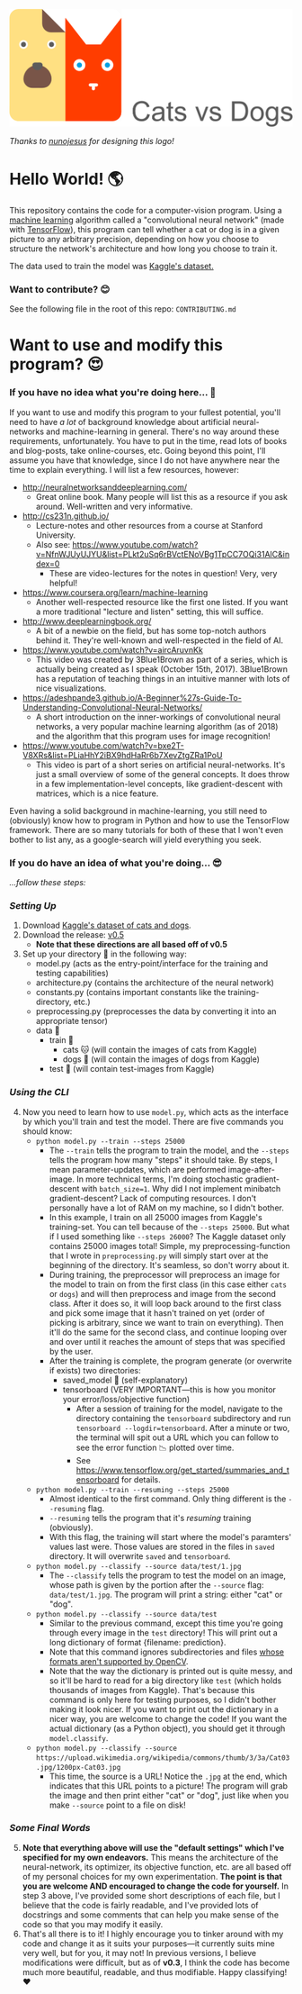 ![Logo](https://github.com/MarxSoul55/cats_vs_dogs/blob/master/logo/Logotype%20CatsvsDogs%20Horizontal.png)

*Thanks to [nunojesus](https://github.com/nunojesus) for designing this logo!*
# Hello World!  :earth_americas:
This repository contains the code for a computer-vision program. Using a [machine learning](https://en.wikipedia.org/wiki/Machine_learning)
algorithm called a "convolutional neural network" (made with [TensorFlow](https://www.tensorflow.org/)),
this program can tell whether a cat or dog is in a given picture to any arbitrary precision,
depending on how you choose to structure the network's architecture and how long you choose to train it.

The data used to train the model was [Kaggle's dataset.](https://www.kaggle.com/c/dogs-vs-cats-redux-kernels-edition/data)
### Want to contribute?  :blush:
See the following file in the root of this repo: `CONTRIBUTING.md`
# Want to use and modify this program?  :heart_eyes:
### If you have no idea what you're doing here...  :grimacing:
If you want to use and modify this program to your fullest potential, you'll need to have *a lot*
of background knowledge about artificial neural-networks and machine-learning in general. There's
no way around these requirements, unfortunately. You have to put in the time, read lots of books
and blog-posts, take online-courses, etc. Going beyond this point, I'll assume you have that
knowledge, since I do not have anywhere near the time to explain everything. I will list a few
resources, however:
* http://neuralnetworksanddeeplearning.com/
    * Great online book. Many people will list this as a resource if you ask around. Well-written
      and very informative.
* http://cs231n.github.io/
    * Lecture-notes and other resources from a course at Stanford University.
    * Also see: https://www.youtube.com/watch?v=NfnWJUyUJYU&list=PLkt2uSq6rBVctENoVBg1TpCC7OQi31AlC&index=0
        * These are video-lectures for the notes in question! Very, very helpful!
* https://www.coursera.org/learn/machine-learning
    * Another well-respected resource like the first one listed. If you want a more traditional
      "lecture and listen" setting, this will suffice.
* http://www.deeplearningbook.org/
    * A bit of a newbie on the field, but has some top-notch authors behind it. They're well-known
      and well-respected in the field of AI.
* https://www.youtube.com/watch?v=aircAruvnKk
    * This video was created by 3Blue1Brown as part of a series, which is actually being created as
      I speak (October 15th, 2017). 3Blue1Brown has a reputation of teaching things in an intuitive
      manner with lots of nice visualizations.
* https://adeshpande3.github.io/A-Beginner%27s-Guide-To-Understanding-Convolutional-Neural-Networks/
    * A short introduction on the inner-workings of convolutional neural networks, a very popular
      machine learning algorithm (as of 2018) and the algorithm that this program uses for image
      recognition!
* https://www.youtube.com/watch?v=bxe2T-V8XRs&list=PLiaHhY2iBX9hdHaRr6b7XevZtgZRa1PoU
    * This video is part of a short series on artificial neural-networks. It's just a small
      overview of some of the general concepts. It does throw in a few implementation-level
      concepts, like gradient-descent with matrices, which is a nice feature.

Even having a solid background in machine-learning, you still need to (obviously) know how to
program in Python and how to use the TensorFlow framework. There are so many tutorials for both of
these that I won't even bother to list any, as a google-search will yield everything you seek.
### If you do have an idea of what you're doing...  :sunglasses:
*...follow these steps:*
### *Setting Up*
1. Download [Kaggle's dataset of cats and dogs](https://www.kaggle.com/c/dogs-vs-cats-redux-kernels-edition/data).
2. Download the release: [v0.5](https://github.com/MarxSoul55/cats_vs_dogs/releases/tag/v0.5)
    * **Note that these directions are all based off of v0.5**
3. Set up your directory :open_file_folder: in the following way:
    * model.py (acts as the entry-point/interface for the training and testing capabilities)
    * architecture.py (contains the architecture of the neural network)
    * constants.py (contains important constants like the training-directory, etc.)
    * preprocessing.py (preprocesses the data by converting it into an appropriate tensor)
    * data  :minidisc:
        * train  :steam_locomotive:
            * cats :cat: (will contain the images of cats from Kaggle)
            * dogs :dog: (will contain the images of dogs from Kaggle)
        * test :pencil: (will contain test-images from Kaggle)
### *Using the CLI*
4. Now you need to learn how to use `model.py`, which acts as the interface by which you'll train
and test the model. There are five commands you should know:
    * `python model.py --train --steps 25000`
        * The `--train` tells the program to train the model, and the `--steps` tells the program how many
          "steps" it should take. By steps, I mean parameter-updates, which are performed
          image-after-image. In more technical terms, I'm doing stochastic gradient-descent with
          `batch_size=1`. Why did I not implement minibatch gradient-descent? Lack of computing
          resources. I don't personally have a lot of RAM on my machine, so I didn't bother.
        * In this example, I train on all 25000 images from Kaggle's training-set. You can tell
          because of the `--steps 25000`. But what if I used something like `--steps 26000`? The Kaggle
          dataset only contains 25000 images total! Simple, my preprocessing-function that I wrote
          in `preprocessing.py` will simply start over at the beginning of the directory. It's
          seamless, so don't worry about it.
        * During training, the preprocessor will preprocess an image for the model to train on from
          the first class (in this case either `cats` or `dogs`) and will then preprocess and image
          from the second class. After it does so, it will loop back around to the first class and
          pick some image that it hasn't trained on yet (order of picking is arbitrary, since we
          want to train on everything). Then it'll do the same for the second class, and continue
          looping over and over until it reaches the amount of steps that was specified by the
          user.
        * After the training is complete, the program generate (or overwrite if exists) two
          directories:
            * saved_model :floppy_disk: (self-explanatory)
            * tensorboard (VERY IMPORTANT—this is how you monitor your error/loss/objective function)
                * After a session of training for the model, navigate to the directory containing
                  the `tensorboard` subdirectory and run `tensorboard --logdir=tensorboard`. After
                  a minute or two, the terminal will spit out a URL which you can follow to see the
                  error function :chart_with_downwards_trend: plotted over time.
                * See https://www.tensorflow.org/get_started/summaries_and_tensorboard for details.
    * `python model.py --train --resuming --steps 25000`
        * Almost identical to the first command. Only thing different is the `--resuming` flag.
        * `--resuming` tells the program that it's *resuming* training (obviously).
        * With this flag, the training will start where the model's paramters' values last were.
          Those values are stored in the files in `saved` directory. It will overwrite `saved` and
          `tensorboard`.
    * `python model.py --classify --source data/test/1.jpg`
        * The `--classify` tells the program to test the model on an image, whose path is given by
          the portion after the `--source` flag: `data/test/1.jpg`. The program will print a string:
          either "cat" or "dog".
    * `python model.py --classify --source data/test`
        * Similar to the previous command, except this time you're going through every image in the
          `test` directory! This will print out a long dictionary of format {filename: prediction}.
        * Note that this command ignores subdirectories and files [whose formats aren't supported by
          OpenCV](http://amin-ahmadi.com/2016/09/24/list-of-image-formats-supported-by-opencv/).
        * Note that the way the dictionary is printed out is quite messy, and so it'll be hard to
          read for a big directory like `test` (which holds thousands of images from Kaggle).
          That's because this command is only here for testing purposes, so I didn't bother making
          it look nicer. If you want to print out the dictionary in a nicer way, you are welcome to
          change the code! If you want the actual dictionary (as a Python object), you should get
          it through `model.classify`.
    * `python model.py --classify --source https://upload.wikimedia.org/wikipedia/commons/thumb/3/3a/Cat03.jpg/1200px-Cat03.jpg`
        * This time, the source is a URL! Notice the `.jpg` at the end, which indicates that this
          URL points to a picture! The program will grab the image and then print either "cat" or
          "dog", just like when you make `--source` point to a file on disk!
### *Some Final Words*
5. **Note that everything above will use the "default settings" which I've specified for my own
endeavors.** This means the architecture of the neural-network, its optimizer, its objective
function, etc. are all based off of my personal choices for my own experimentation. **The point is
that you are welcome AND encouraged to change the code for yourself.** In step 3 above, I've
provided some short descriptions of each file, but I believe that the code is fairly readable, and
I've provided lots of docstrings and some comments that can help you make sense of the code so that
you may modify it easily.
6. That's all there is to it! I highly encourage you to tinker around with my code and change it as
it suits your purposes—it currently suits mine very well, but for you, it may not! In previous
versions, I believe modifications were difficult, but as of **v0.3**, I think the code has become
much more beautiful, readable, and thus modifiable. Happy classifying!  :heart:
